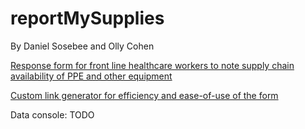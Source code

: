 # reportMySupplies
By Daniel Sosebee and Olly Cohen 

[Response form for front line healthcare workers to note supply chain availability of PPE and other equipment](https://www.reportmysupplies.app)

[Custom link generator for efficiency and ease-of-use of the form](https://www.reportmysupplies.app/prefill)

Data console: TODO
